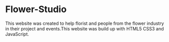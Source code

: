 # Flower-Studio
This website was created to help florist and people from the flower industry in their project and events.This website was build up with HTML5 CSS3 and  JavaScript.
